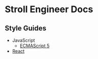 # Stroll Engineer Docs

## Style Guides
  - JavaScript
    - [ECMAScript 5](../styleGuides/JavaScriptES5)
  - [React](../styleGuides/ReactJSX)
  
